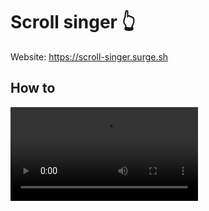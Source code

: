 # Scroll singer 👆

Website: https://scroll-singer.surge.sh

## How to

![](./docs/scroll-singer-how-to.MP4)
